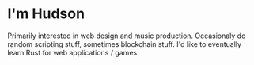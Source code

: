 # I'm Hudson

Primarily interested in web design and music production. Occasionaly do random scripting stuff, sometimes blockchain stuff. I'd like to eventually learn Rust for web applications / games. 
